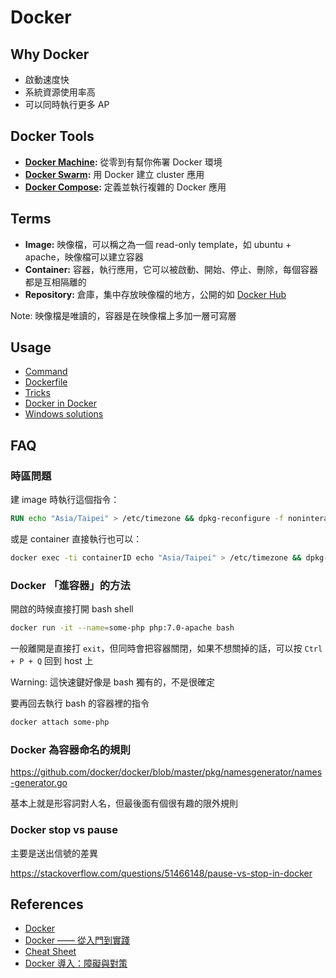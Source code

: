# Docker

## Why Docker

* 啟動速度快
* 系統資源使用率高
* 可以同時執行更多 AP

## Docker Tools

* **[Docker Machine](machine.md):** 從零到有幫你佈署 Docker 環境
* **[Docker Swarm](swarm.md):** 用 Docker 建立 cluster 應用
* **[Docker Compose](compose.md):** 定義並執行複雜的 Docker 應用

## Terms

* **Image:** 映像檔，可以稱之為一個 read-only template，如 ubuntu + apache，映像檔可以建立容器
* **Container:** 容器，執行應用，它可以被啟動、開始、停止、刪除，每個容器都是互相隔離的
* **Repository:** 倉庫，集中存放映像檔的地方，公開的如 [Docker Hub][]

Note: 映像檔是唯讀的，容器是在映像檔上多加一層可寫層

## Usage

* [Command](command.md)
* [Dockerfile](dockerfile.md)
* [Tricks](tricks.md)
* [Docker in Docker](dind.md)
* [Windows solutions](windows.md)

## FAQ

### 時區問題

建 image 時執行這個指令：

```dockerfile
RUN echo "Asia/Taipei" > /etc/timezone && dpkg-reconfigure -f noninteractive tzdata
```

或是 container 直接執行也可以：

```bash
docker exec -ti containerID echo "Asia/Taipei" > /etc/timezone && dpkg-reconfigure -f noninteractive tzdata
```

### Docker 「進容器」的方法

開啟的時候直接打開 bash shell

```bash
docker run -it --name=some-php php:7.0-apache bash
```

一般離開是直接打 `exit`，但同時會把容器關閉，如果不想關掉的話，可以按 `Ctrl + P + Q` 回到 host 上

Warning: 這快速鍵好像是 bash 獨有的，不是很確定

要再回去執行 bash 的容器裡的指令

```bash
docker attach some-php
```

### Docker 為容器命名的規則

https://github.com/docker/docker/blob/master/pkg/namesgenerator/names-generator.go

基本上就是形容詞對人名，但最後面有個很有趣的限外規則

### Docker stop vs pause

主要是送出信號的差異

https://stackoverflow.com/questions/51466148/pause-vs-stop-in-docker

## References

* [Docker](https://www.docker.com/)
* [Docker —— 從入門到實踐](http://philipzheng.gitbooks.io/docker_practice/)
* [Cheat Sheet](http://zeroturnaround.com/wp-content/uploads/2016/03/Docker-cheat-sheet-by-RebelLabs.png)
* [Docker 導入：障礙與對策](http://www.slideshare.net/williamyeh/docker-66222654)

[Docker Hub]: https://hub.docker.com/
